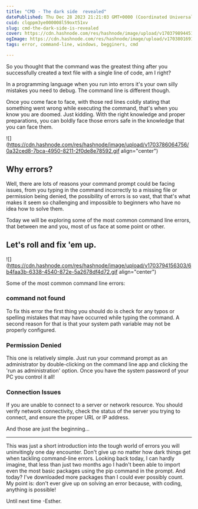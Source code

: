 ```yaml
---
title: "CMD - The dark side  revealed"
datePublished: Thu Dec 28 2023 21:21:03 GMT+0000 (Coordinated Universal Time)
cuid: clqppm3ye000008l59oxt51xv
slug: cmd-the-dark-side-is-revealed
cover: https://cdn.hashnode.com/res/hashnode/image/upload/v1703798944515/afbedb27-20e9-45ef-aedd-85684292100d.png
ogImage: https://cdn.hashnode.com/res/hashnode/image/upload/v1703801691046/f6470e94-e134-45d6-9a08-43d98097aba3.gif
tags: error, command-line, windows, begginers, cmd

---
```


So you thought that the command was the greatest thing after you successfully created a text file with a single line of code, am I right?

In a programming language when you run into errors it's your own silly mistakes you need to debug. The command line is different though.

Once you come face to face, with those red lines coldly stating that something went wrong while executing the command, that's when you know you are doomed. Just kidding. With the right knowledge and proper preparations, you can boldly face those errors safe in the knowledge that you can face them.

![](https://cdn.hashnode.com/res/hashnode/image/upload/v1703786064756/0a32ced8-7bca-4950-8211-2f0de8e78592.gif align="center")

## Why errors?

Well, there are lots of reasons your command prompt could be facing issues, from you typing in the command incorrectly to a missing file or permission being denied, the possibility of errors is so vast, that that's what makes it seem so challenging and impossible to beginners who have no idea how to solve them.

Today we will be exploring some of the most common command line errors, that between me and you, most of us face at some point or other.

## Let's roll and fix 'em up.

![](https://cdn.hashnode.com/res/hashnode/image/upload/v1703794156303/6b4faa3b-6338-4540-872e-5a2678df4d72.gif align="center")

Some of the most common command line errors:

### command not found

To fix this error the first thing you should do is check for any typos or spelling mistakes that may have occurred while typing the command. A second reason for that is that your system path variable may not be properly configured.

### Permission Denied

This one is relatively simple. Just run your command prompt as an administrator by double-clicking on the command line app and clicking the 'run as administration' option. Once you have the system password of your PC you control it all!

### Connection Issues

If you are unable to connect to a server or network resource. You should verify network connectivity, check the status of the server you trying to connect, and ensure the proper URL or IP address.

And those are just the beginning...

---

This was just a short introduction into the tough world of errors you will uninvitingly one day encounter. Don't give up no matter how dark things get when tackling command-line errors. Looking back today, I can hardly imagine, that less than just two months ago I hadn't been able to import even the most basic packages using the pip command in the prompt. And today? I've downloaded more packages than I could ever possibly count. My point is: don't ever give up on solving an error because, with coding, anything is possible!

Until next time -Esther.